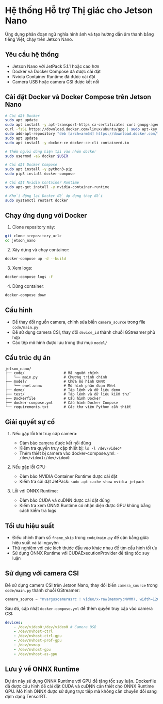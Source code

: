 # Hệ thống Hỗ trợ Thị giác cho Jetson Nano

Ứng dụng phân đoạn ngữ nghĩa hình ảnh và tạo hướng dẫn âm thanh bằng tiếng Việt, chạy trên Jetson Nano.

## Yêu cầu hệ thống

-   Jetson Nano với JetPack 5.1.1 hoặc cao hơn
-   Docker và Docker Compose đã được cài đặt
-   Nvidia Container Runtime đã được cài đặt
-   Camera USB hoặc camera CSI được kết nối

## Cài đặt Docker và Docker Compose trên Jetson Nano

```bash
# Cài đặt Docker
sudo apt update
sudo apt install -y apt-transport-https ca-certificates curl gnupg-agent software-properties-common
curl -fsSL https://download.docker.com/linux/ubuntu/gpg | sudo apt-key add -
sudo add-apt-repository "deb [arch=arm64] https://download.docker.com/linux/ubuntu $(lsb_release -cs) stable"
sudo apt update
sudo apt install -y docker-ce docker-ce-cli containerd.io

# Thêm người dùng hiện tại vào nhóm docker
sudo usermod -aG docker $USER

# Cài đặt Docker Compose
sudo apt install -y python3-pip
sudo pip3 install docker-compose

# Cài đặt Nvidia Container Runtime
sudo apt-get install -y nvidia-container-runtime

# Khởi động lại Docker để áp dụng thay đổi
sudo systemctl restart docker
```

## Chạy ứng dụng với Docker

1. Clone repository này:

```bash
git clone <repository_url>
cd jetson_nano
```

2. Xây dựng và chạy container:

```bash
docker-compose up -d --build
```

3. Xem logs:

```bash
docker-compose logs -f
```

4. Dừng container:

```bash
docker-compose down
```

## Cấu hình

-   Để thay đổi nguồn camera, chỉnh sửa biến `camera_source` trong file `code/main.py`
-   Để sử dụng camera CSI, thay đổi `device_id` thành chuỗi GStreamer phù hợp
-   Các tệp mô hình được lưu trong thư mục `model/`

## Cấu trúc dự án

```
jetson_nano/
├── code/                  # Mã nguồn chính
│   └── main.py            # Chương trình chính
├── model/                 # Chứa mô hình ONNX
│   └── enet.onnx          # Mô hình phân đoạn ENet
├── demo/                  # Tập lệnh và dữ liệu demo
├── test/                  # Tập lệnh và dữ liệu kiểm thử
├── Dockerfile             # Cấu hình Docker
├── docker-compose.yml     # Cấu hình Docker Compose
└── requirements.txt       # Các thư viện Python cần thiết
```

## Giải quyết sự cố

1. Nếu gặp lỗi khi truy cập camera:

    - Đảm bảo camera được kết nối đúng
    - Kiểm tra quyền truy cập thiết bị: `ls -l /dev/video*`
    - Thêm thiết bị camera vào docker-compose.yml: `- /dev/video1:/dev/video0`

2. Nếu gặp lỗi GPU:

    - Đảm bảo NVIDIA Container Runtime được cài đặt
    - Kiểm tra cài đặt JetPack: `sudo apt-cache show nvidia-jetpack`

3. Lỗi với ONNX Runtime:
    - Đảm bảo CUDA và cuDNN được cài đặt đúng
    - Kiểm tra xem ONNX Runtime có nhận diện được GPU không bằng cách kiểm tra logs

## Tối ưu hiệu suất

-   Điều chỉnh tham số `frame_skip` trong `code/main.py` để cân bằng giữa hiệu suất và tài nguyên
-   Thử nghiệm với các kích thước đầu vào khác nhau để tìm cấu hình tối ưu
-   Sử dụng ONNX Runtime với CUDAExecutionProvider để tăng tốc suy luận

## Sử dụng với camera CSI

Để sử dụng camera CSI trên Jetson Nano, thay đổi biến `camera_source` trong `code/main.py` thành chuỗi GStreamer:

```python
camera_source = "nvarguscamerasrc ! video/x-raw(memory:NVMM), width=1280, height=720, format=NV12, framerate=30/1 ! nvvidconv flip-method=0 ! video/x-raw, format=BGRx ! videoconvert ! video/x-raw, format=BGR ! appsink"
```

Sau đó, cập nhật `docker-compose.yml` để thêm quyền truy cập vào camera CSI:

```yaml
devices:
    - /dev/video0:/dev/video0 # Camera USB
    - /dev/nvhost-ctrl
    - /dev/nvhost-ctrl-gpu
    - /dev/nvhost-prof-gpu
    - /dev/nvmap
    - /dev/nvhost-gpu
    - /dev/nvhost-as-gpu
```

## Lưu ý về ONNX Runtime

Dự án này sử dụng ONNX Runtime với GPU để tăng tốc suy luận. Dockerfile đã được cấu hình để cài đặt CUDA và cuDNN cần thiết cho ONNX Runtime GPU. Mô hình ONNX được sử dụng trực tiếp mà không cần chuyển đổi sang định dạng TensorRT.
